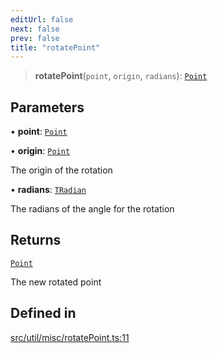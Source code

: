 ```yaml
---
editUrl: false
next: false
prev: false
title: "rotatePoint"
---
```


> **rotatePoint**(`point`, `origin`, `radians`): [`Point`](/api/classes/point/)

## Parameters

• **point**: [`Point`](/api/classes/point/)

• **origin**: [`Point`](/api/classes/point/)

The origin of the rotation

• **radians**: [`TRadian`](/api/type-aliases/tradian/)

The radians of the angle for the rotation

## Returns

[`Point`](/api/classes/point/)

The new rotated point

## Defined in

[src/util/misc/rotatePoint.ts:11](https://github.com/fabricjs/fabric.js/blob/v6.0.0-rc4/src/util/misc/rotatePoint.ts#L11)
